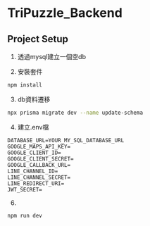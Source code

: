 # TriPuzzle_Backend

## Project Setup

1. 透過mysql建立一個空db

2. 安裝套件
```sh
npm install
```

3. db資料遷移
```sh
npx prisma migrate dev --name update-schema
```
4. 建立.env檔
```
DATABASE_URL=YOUR_MY_SQL_DATABASE_URL
GOOGLE_MAPS_API_KEY=
GOOGLE_CLIENT_ID=
GOOGLE_CLIENT_SECRET=
GOOGLE_CALLBACK_URL=
LINE_CHANNEL_ID=
LINE_CHANNEL_SECRET=
LINE_REDIRECT_URI=
JWT_SECRET=

```

6. 
```sh
npm run dev
```
